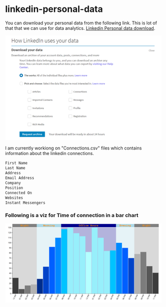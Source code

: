 # linkedin-personal-data
You can download your personal data from the following link. This is lot of that that we can use for data analytics.
[Linkedin Personal data download](https://www.linkedin.com/psettings/member-data).

![alt text](HowLinkedInUsesyourdata.png "How LinkedIn Uses your data")

I am currently workiong on "Connections.csv" files which contains information about the linkedin connections.

```
First Name
Last Name
Address
Email Address
Company
Position
Connected On
Websites
Instant Messengers
```

### Following is a viz for Time of connection in a bar chart
![alt text](connectTimeBarChart.png "Time of connection bar chart")
